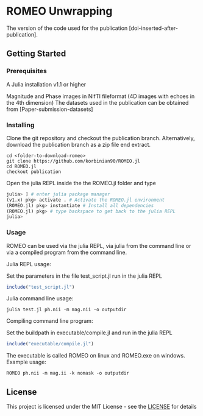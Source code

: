 # ROMEO Unwrapping

The version of the code used for the publication [doi-inserted-after-publication].

## Getting Started

### Prerequisites
A Julia installation v1.1 or higher

Magnitude and Phase images in NIfTI fileformat (4D images with echoes in the 4th dimension)
The datasets used in the publication can be obtained from [Paper-submission-datasets]

### Installing
Clone the git repository and checkout the publication branch.
Alternatively, download the publication branch as a zip file end extract.

```
cd <folder-to-download-romeo>
git clone https://github.com/korbinian90/ROMEO.jl
cd ROMEO.jl
checkout publication
```

Open the julia REPL inside the the ROMEO.jl folder and type
```julia
julia> ] # enter julia package manager
(v1.x) pkg> activate . # Activate the ROMEO.jl environment
(ROMEO.jl) pkg> instantiate # Install all dependencies
(ROMEO.jl) pkg> # type backspace to get back to the julia REPL
julia>
```

### Usage
ROMEO can be used via the julia REPL, via julia from the command line or via a compiled program from the command line.

Julia REPL usage:

Set the parameters in the file test_script.jl run in the julia REPL
```julia
include("test_script.jl")
```

Julia command line usage:
```
julia test.jl ph.nii -m mag.nii -o outputdir
```

Compiling command line program:

Set the buildpath in executable/compile.jl and run in the julia REPL
```julia
include("executable/compile.jl")
```

The executable is called ROMEO on linux and ROMEO.exe on windows. Example usage:
```
ROMEO ph.nii -m mag.ii -k nomask -o outputdir
```

## License
This project is licensed under the MIT License - see the [LICENSE](https://github.com/korbinian90/ROMEO.jl/blob/publication/LICENSE) for details
